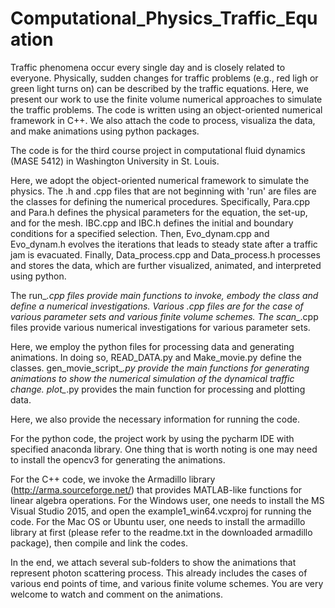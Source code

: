 # Computational_Physics_Traffic_Equation
Traffic phenomena occur every single day and is closely related to everyone. Physically, sudden changes for traffic problems (e.g., red ligh or green light turns on) can be described by the traffic equations.  Here, we present our work to use the finite volume numerical approaches to simulate the traffic problems. The code is written using an object-oriented numerical framework in C++. We also attach the code to process, visualiza the data, and make animations using python packages.

The code is for the third course project in computational fluid dynamics (MASE 5412) in Washington University in St. Louis.

Here, we adopt the object-oriented numerical framework to simulate the physics. The .h and .cpp files that are not beginning with 'run' are files are the classes for defining the numerical procedures. Specifically, Para.cpp and Para.h defines the physical parameters for the equation, the set-up, and for the mesh. IBC.cpp and IBC.h defines the initial and boundary conditions for a specified selection. Then, Evo_dynam.cpp and Evo_dynam.h evolves the iterations that leads to steady state after a traffic jam is evacuated. Finally, Data_process.cpp and Data_process.h processes and stores the data, which are further visualized, animated, and interpreted using python.

The run_*.cpp files provide main functions to invoke, embody the class and define a numerical investigations. Various .cpp files are for the case of various parameter sets and various finite volume schemes. The scan_*.cpp files provide various numerical investigations for various parameter sets.

Here, we employ the python files for processing data and generating animations. In doing so, READ_DATA.py and Make_movie.py define the classes. gen_movie_script_*.py provide the main functions for generating animations to show the numerical simulation of the dynamical traffic change. plot_*.py provides the main function for processing and plotting data.

Here, we also provide the necessary information for running the code. 

For the python code, the project work by using the pycharm IDE with specified anaconda library. One thing that is worth noting is one may need to install the opencv3 for generating the animations. 

For the C++ code, we invoke the Armadillo library (http://arma.sourceforge.net/) that provides MATLAB-like functions for linear algebra operations. For the Windows user, one needs to install the MS Visual Studio 2015, and open the example1_win64.vcxproj for running the code. For the Mac OS or Ubuntu user, one needs to install the armadillo library at first (please refer to the readme.txt in the downloaded armadillo package), then compile and link the codes.

In the end, we attach several sub-folders to show the animations that represent photon scattering process.  This already includes the cases of various end points of time, and various finite volume schemes. You are very welcome to watch and comment on the animations.
